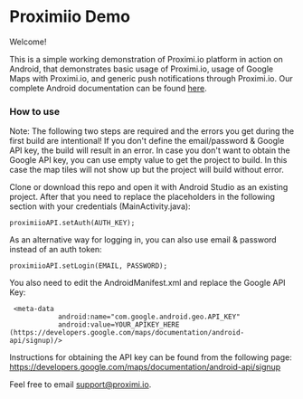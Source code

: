# Proximiio Demo

Welcome!

This is a simple working demonstration of Proximi.io platform in action on Android,
that demonstrates basic usage of Proximi.io, usage of Google Maps with Proximi.io, and generic push notifications through Proximi.io.
Our complete Android documentation can be found [here](https://proximi.io/docs/android/).

### How to use

Note: The following two steps are required and the errors you get during the first build are intentional! If you don't define the email/password & Google API key, the build will result in an error. In case you don't want to obtain the Google API key, you can use empty value to get the project to build. In this case the map tiles will not show up but the project will build without error.

Clone or download this repo and open it with Android Studio as an existing project. After that you need to replace the placeholders in the following section with your credentials (MainActivity.java):

```
proximiioAPI.setAuth(AUTH_KEY);
```

As an alternative way for logging in, you can also use email & password instead of an auth token:

```
proximiioAPI.setLogin(EMAIL, PASSWORD);
```

You also need to edit the AndroidManifest.xml and replace the Google API Key:

```
 <meta-data
            android:name="com.google.android.geo.API_KEY"
            android:value=YOUR_APIKEY_HERE (https://developers.google.com/maps/documentation/android-api/signup)/>
```

Instructions for obtaining the API key can be found from the following page: https://developers.google.com/maps/documentation/android-api/signup

Feel free to email support@proximi.io.
